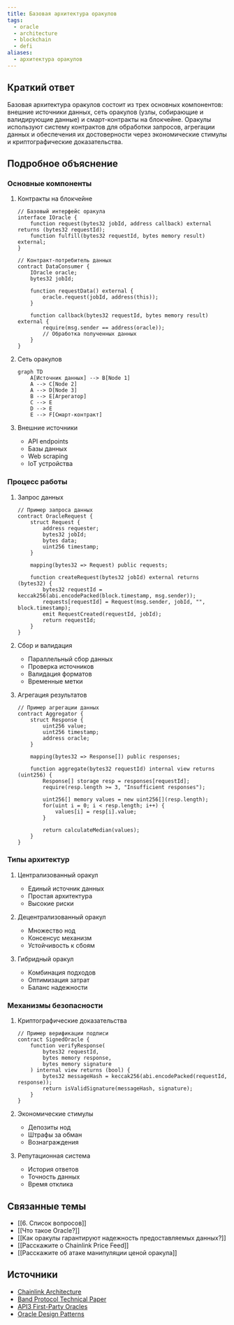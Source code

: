 ```yaml
---
title: Базовая архитектура оракулов
tags:
  - oracle
  - architecture
  - blockchain
  - defi
aliases:
  - архитектура оракулов
---
```


## Краткий ответ

Базовая архитектура оракулов состоит из трех основных компонентов: внешние источники данных, сеть оракулов (узлы, собирающие и валидирующие данные) и смарт-контракты на блокчейне. Оракулы используют систему контрактов для обработки запросов, агрегации данных и обеспечения их достоверности через экономические стимулы и криптографические доказательства.

## Подробное объяснение

### Основные компоненты

1. Контракты на блокчейне
   ```solidity
   // Базовый интерфейс оракула
   interface IOracle {
       function request(bytes32 jobId, address callback) external returns (bytes32 requestId);
       function fulfill(bytes32 requestId, bytes memory result) external;
   }
   
   // Контракт-потребитель данных
   contract DataConsumer {
       IOracle oracle;
       bytes32 jobId;
       
       function requestData() external {
           oracle.request(jobId, address(this));
       }
       
       function callback(bytes32 requestId, bytes memory result) external {
           require(msg.sender == address(oracle));
           // Обработка полученных данных
       }
   }
   ```

2. Сеть оракулов
   ```mermaid
   graph TD
       A[Источник данных] --> B[Node 1]
       A --> C[Node 2]
       A --> D[Node 3]
       B --> E[Агрегатор]
       C --> E
       D --> E
       E --> F[Смарт-контракт]
   ```

3. Внешние источники
   - API endpoints
   - Базы данных
   - Web scraping
   - IoT устройства

### Процесс работы

1. Запрос данных
   ```solidity
   // Пример запроса данных
   contract OracleRequest {
       struct Request {
           address requester;
           bytes32 jobId;
           bytes data;
           uint256 timestamp;
       }
       
       mapping(bytes32 => Request) public requests;
       
       function createRequest(bytes32 jobId) external returns (bytes32) {
           bytes32 requestId = keccak256(abi.encodePacked(block.timestamp, msg.sender));
           requests[requestId] = Request(msg.sender, jobId, "", block.timestamp);
           emit RequestCreated(requestId, jobId);
           return requestId;
       }
   }
   ```

2. Сбор и валидация
   - Параллельный сбор данных
   - Проверка источников
   - Валидация форматов
   - Временные метки

3. Агрегация результатов
   ```solidity
   // Пример агрегации данных
   contract Aggregator {
       struct Response {
           uint256 value;
           uint256 timestamp;
           address oracle;
       }
       
       mapping(bytes32 => Response[]) public responses;
       
       function aggregate(bytes32 requestId) internal view returns (uint256) {
           Response[] storage resp = responses[requestId];
           require(resp.length >= 3, "Insufficient responses");
           
           uint256[] memory values = new uint256[](resp.length);
           for(uint i = 0; i < resp.length; i++) {
               values[i] = resp[i].value;
           }
           
           return calculateMedian(values);
       }
   }
   ```

### Типы архитектур

1. Централизованный оракул
   - Единый источник данных
   - Простая архитектура
   - Высокие риски

2. Децентрализованный оракул
   - Множество нод
   - Консенсус механизм
   - Устойчивость к сбоям

3. Гибридный оракул
   - Комбинация подходов
   - Оптимизация затрат
   - Баланс надежности

### Механизмы безопасности

1. Криптографические доказательства
   ```solidity
   // Пример верификации подписи
   contract SignedOracle {
       function verifyResponse(
           bytes32 requestId,
           bytes memory response,
           bytes memory signature
       ) internal view returns (bool) {
           bytes32 messageHash = keccak256(abi.encodePacked(requestId, response));
           return isValidSignature(messageHash, signature);
       }
   }
   ```

2. Экономические стимулы
   - Депозиты нод
   - Штрафы за обман
   - Вознаграждения

3. Репутационная система
   - История ответов
   - Точность данных
   - Время отклика

## Связанные темы

- [[6. Список вопросов]]
- [[Что такое Oracle?]]
- [[Как оракулы гарантируют надежность предоставляемых данных?]]
- [[Расскажите о Chainlink Price Feed]]
- [[Расскажите об атаке манипуляции ценой оракула]]

## Источники
- [Chainlink Architecture](https://chain.link/whitepaper)
- [Band Protocol Technical Paper](https://docs.bandchain.org/whitepaper/introduction.html)
- [API3 First-Party Oracles](https://docs.api3.org/guides/dapis/understand-dapis/)
- [Oracle Design Patterns](https://ethereum.org/en/developers/docs/oracles/)
